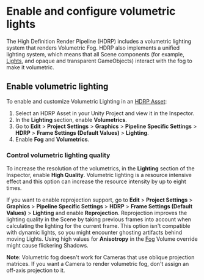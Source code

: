# Enable and configure volumetric lights

The High Definition Render Pipeline (HDRP) includes a volumetric lighting system that renders Volumetric Fog. HDRP also implements a unified lighting system, which means that all Scene components (for example, [Lights](Light-Component.md), and opaque and transparent GameObjects) interact with the fog to make it volumetric.

## Enable volumetric lighting

To enable and customize Volumetric Lighting in an [HDRP Asset](HDRP-Asset.md):

1. Select an HDRP Asset in your Unity Project and view it in the Inspector.
2. In the **Lighting** section, enable **Volumetrics**.
3. Go to **Edit** > **Project Settings** > **Graphics** > **Pipeline Specific Settings** > **HDRP** > **Frame Settings (Default Values)** > **Lighting**.
4. Enable **Fog** and **Volumetrics**.

### Control volumetric lighting quality

To increase the resolution of the volumetrics, in the **Lighting** section of the Inspector, enable **High Quality**. Volumetric lighting is a resource intensive effect and this option can increase the resource intensity by up to eight times.

If you want to enable reprojection support, go to **Edit** > **Project Settings** > **Graphics** > **Pipeline Specific Settings** > **HDRP** > **Frame Settings (Default Values)** >  **Lighting** and enable **Reprojection**. Reprojection improves the lighting quality in the Scene by taking previous frames into account when calculating the lighting for the current frame. This option isn't compatible with dynamic lights, so you might encounter ghosting artifacts behind moving Lights. Using high values for **Anisotropy** in the [Fog](fog-volume-override-reference.md) Volume override might cause flickering Shadows.

**Note**: Volumetric fog doesn't work for Cameras that use oblique projection matrices. If you want a Camera to render volumetric fog, don't assign an off-axis projection to it.
